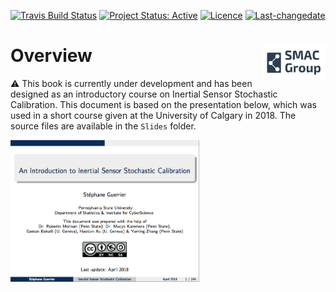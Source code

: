[![Travis Build Status](https://travis-ci.org/SMAC-Group/SCIS.svg?branch=master)](https://travis-ci.org/SMAC-Group/SCIS)
[![Project Status:
Active](http://www.repostatus.org/badges/latest/active.svg)](http://www.repostatus.org/#active)
[![Licence](https://img.shields.io/badge/licence-CC%20BY--NC--SA%204.0-blue.svg)](https://www.gnu.org/licenses/gpl-3.0.en.html)
[![Last-changedate](https://img.shields.io/badge/last%20change-2018--10--21-yellowgreen.svg)](/commits/master)

# Overview <a href="https://smac-group.com/"><img src="Slides/Images/logo.png" align="right" style="width: 20%; height: 20%"/></a>

:warning: This book is currently under development and has been designed as an introductory course on Inertial Sensor Stochastic Calibration. This document is based on the presentation below, which was used in a short course given at the University of Calgary in 2018. The source files are available in the `Slides` folder.

<a href="Slides/main.pdf"><img src="Slides/Images/first-slide.png" align="middle" style="width: 60%; height: 60%"/></a>



